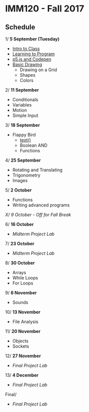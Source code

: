 # IMM120 - Fall 2017

## Schedule

 1/ **5 September (Tuesday)**
 - [Intro to Class](00-Intro-to-Class/README.md)
 - [Learning to Program](01-Learning-to-Program/README.md)
 - [p5.js and Codepen](02-p5js-and-Codepen/README.md)
 - [Basic Drawing](03-Basic-Drawing/README.md)
   - Drawing on a Grid
   - Shapes
   - Colors

 2/ **11 September**
 - Conditionals
 - Variables
 - Motion
 - Simple Input

 3/ **18 September**
 - Flappy Bird
   - [text()](https://p5js.org/reference/#/p5/text)
   - Boolean AND
   - Functions

 4/ **25 September**
 - Rotating and Translating
 - Trigonometry
 - Images

 5/ **2 October**
 - Functions
 - Writing advanced programs

 *X/ 9 October - Off for Fall Break*

 6/ **16 October**
 - *Midterm Project Lab*

 7/ **23 October**
 - *Midterm Project Lab*

 8/ **30 October**
 - Arrays
 - While Loops
 - For Loops

 9/ **6 November**
 - Sounds

10/ **13 November**
 - File Analysis

11/ **20 November**
 - Objects
 - Sockets

12/ **27 November**
 - *Final Project Lab*

13/ **4 December**
 - *Final Project Lab*

Final/
 - *Final Project Lab*
